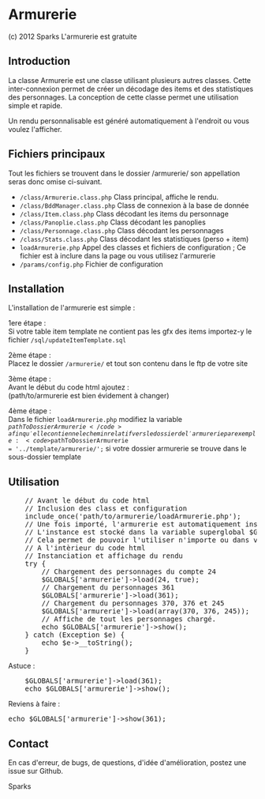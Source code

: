 Armurerie
=========

(c) 2012 Sparks
L'armurerie est gratuite

Introduction
------------

<p>La classe Armurerie est une classe utilisant plusieurs autres classes. Cette 
inter-connexion permet de créer un décodage des items et des statistiques 
des personnages. La conception de cette classe permet une utilisation simple 
et rapide.</p>

<p>Un rendu personnalisable est généré automatiquement à l'endroit ou vous voulez l'afficher.</p>       


Fichiers principaux
-------------------

Tout les fichiers se trouvent dans le dossier /armurerie/ son appellation 
seras donc omise ci-suivant.       

* <code>/class/Armurerie.class.php</code>	Class principal, affiche le rendu.      
* <code>/class/BddManager.class.php</code>	Class de connexion à la base de donnée       
* <code>/class/Item.class.php</code>		Class décodant les items du personnage       
* <code>/class/Panoplie.class.php</code>	Class décodant les panoplies        
* <code>/class/Personnage.class.php</code>	Class décodant les personnages        
* <code>/class/Stats.class.php</code>		Class décodant les statistiques (perso + item)        
* <code>loadArmurerie.php</code>			Appel des classes et fichiers de configuration ; Ce fichier est à inclure dans la page ou vous utilisez l'armurerie                
* <code>/params/config.php</code>			Fichier de configuration       

Installation
------------

L'installation de l'armurerie est simple :      

1ere étape :       
Si votre table item template ne contient pas les gfx des items importez-y 
le fichier <code>/sql/updateItemTemplate.sql</code>   
             
2ème étape :        
Placez le dossier <code>/armurerie/</code> et tout son contenu dans le ftp de votre site        
         
3ème étape :        
Avant le début du code html ajoutez :          
<code><?php include_once('path/to/armurerie/loadArmurerie.php'); ?></code>  (path/to/armurerie est bien évidement à changer)      

4ème étape :        
Dans le fichier <code>loadArmurerie.php</code> modifiez la variable <code>$pathToDossierArmurerie</code> afin qu'elle contienne le chemin relatif vers le dossier de l'armurerie
par exemple : <code>$pathToDossierArmurerie = '../template/armurerie/';</code> si votre dossier armurerie se trouve dans le sous-dossier template

Utilisation
-----------
<pre>
	// Avant le début du code html    
	// Inclusion des class et configuration    
	include_once('path/to/armurerie/loadArmurerie.php');    
	// Une fois importé, l'armurerie est automatiquement instancié    
	// L'instance est stocké dans la variable superglobal $GLOBAL['armurerie']    
	// Cela permet de pouvoir l'utiliser n'importe ou dans votre code.
	// A l'intèrieur du code html    
	// Instanciation et affichage du rendu    
	try {    
		// Chargement des personnages du compte 24    
		$GLOBALS['armurerie']->load(24, true);    
		// Chargement du personnages 361    
		$GLOBALS['armurerie']->load(361);    
		// Chargement du personnages 370, 376 et 245    
		$GLOBALS['armurerie']->load(array(370, 376, 245));    
		// Affiche de tout les personnages chargé.    
		echo $GLOBALS['armurerie']->show();    
	} catch (Exception $e) {    
		echo $e->__toString();    
	}
</pre> 

Astuce :
<pre>
	$GLOBALS['armurerie']->load(361);
	echo $GLOBALS['armurerie']->show();
</pre>
      
Reviens à faire :       
<pre>echo $GLOBALS['armurerie']->show(361);</pre>      


Contact
-------

En cas d'erreur, de bugs, de questions, d'idée d'amélioration, postez une issue sur Github.

Sparks

